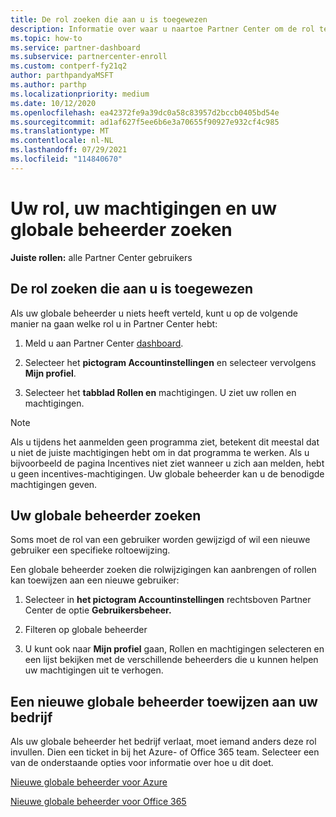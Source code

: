 ```yaml
---
title: De rol zoeken die aan u is toegewezen
description: Informatie over waar u naartoe Partner Center om de rol te vinden die aan u is toegewezen, uw machtigingen en uw globale beheerder.
ms.topic: how-to
ms.service: partner-dashboard
ms.subservice: partnercenter-enroll
ms.custom: contperf-fy21q2
author: parthpandyaMSFT
ms.author: parthp
ms.localizationpriority: medium
ms.date: 10/12/2020
ms.openlocfilehash: ea42372fe9a39dc0a58c83957d2bccb0405bd54e
ms.sourcegitcommit: ad1af627f5ee6b6e3a70655f90927e932cf4c985
ms.translationtype: MT
ms.contentlocale: nl-NL
ms.lasthandoff: 07/29/2021
ms.locfileid: "114840670"
---
```

# <a name="find-your-role-your-permissions-and-your-global-admin"></a>Uw rol, uw machtigingen en uw globale beheerder zoeken


**Juiste rollen:** alle Partner Center gebruikers

## <a name="find-the-role-youve-been-assigned"></a>De rol zoeken die aan u is toegewezen

Als uw globale beheerder u niets heeft verteld, kunt u op de volgende manier na gaan welke rol u in Partner Center hebt:

1. Meld u aan Partner Center [dashboard](https://partner.microsoft.com/dashboard/home).

1. Selecteer het **pictogram Accountinstellingen** en selecteer vervolgens **Mijn profiel**.
 
1. Selecteer het **tabblad Rollen en** machtigingen. U ziet uw rollen en machtigingen.
 
>[!Note]
>Als u tijdens het aanmelden geen programma ziet, betekent dit meestal dat u niet de juiste machtigingen hebt om in dat programma te werken. Als u bijvoorbeeld de pagina Incentives niet ziet wanneer u zich aan melden, hebt u geen incentives-machtigingen. Uw globale beheerder kan u de benodigde machtigingen geven.

## <a name="find-your-global-admin"></a>Uw globale beheerder zoeken

Soms moet de rol van een gebruiker worden gewijzigd of wil een nieuwe gebruiker een specifieke roltoewijzing.

Een globale beheerder zoeken die rolwijzigingen kan aanbrengen of rollen kan toewijzen aan een nieuwe gebruiker: 

1. Selecteer in **het pictogram Accountinstellingen** rechtsboven Partner Center de optie **Gebruikersbeheer.**

1. Filteren op globale beheerder

1. U kunt ook naar **Mijn profiel**  gaan, Rollen en machtigingen selecteren en een lijst bekijken met de verschillende beheerders die u kunnen helpen uw machtigingen uit te verhogen. 


## <a name="get-a-new-global-admin-assigned-to-your-company"></a>Een nieuwe globale beheerder toewijzen aan uw bedrijf

Als uw globale beheerder het bedrijf verlaat, moet iemand anders deze rol invullen. Dien een ticket in bij het Azure- of Office 365 team. Selecteer een van de onderstaande opties voor informatie over hoe u dit doet.

[Nieuwe globale beheerder voor Azure](https://support.microsoft.com/help/4505981/what-to-do-if-the-only-admin-for-your-mpn-program-has-left-the-company)

[Nieuwe globale beheerder voor Office 365](https://admin.microsoft.com/)

